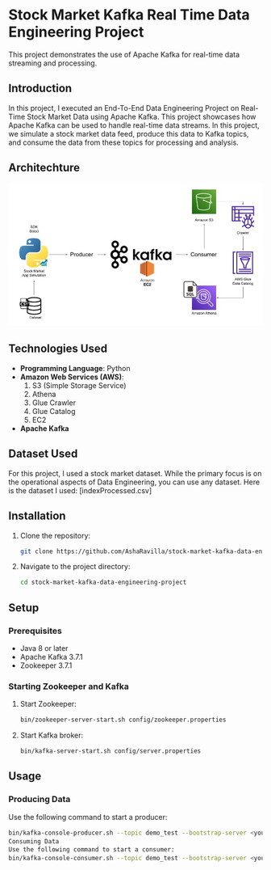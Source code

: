# Stock Market Kafka Real Time Data Engineering Project

This project demonstrates the use of Apache Kafka for real-time data streaming and processing.

## Introduction
In this project, I executed an End-To-End Data Engineering Project on Real-Time Stock Market Data using Apache Kafka. This project showcases how Apache Kafka can be used to handle real-time data streams. In this project, we simulate a stock market data feed, produce this data to Kafka topics, and consume the data from these topics for processing and analysis.

## Architechture
![Architecture Diagram](Architecture.jpg)

## Technologies Used
- **Programming Language**: Python
- **Amazon Web Services (AWS)**:
  1. S3 (Simple Storage Service)
  2. Athena
  3. Glue Crawler
  4. Glue Catalog
  5. EC2
- **Apache Kafka**

## Dataset Used
For this project, I used a stock market dataset. While the primary focus is on the operational aspects of Data Engineering, you can use any dataset. Here is the dataset I used: [indexProcessed.csv]

## Installation

1. Clone the repository:
    ```bash
    git clone https://github.com/AshaRavilla/stock-market-kafka-data-engineering-project.git
    ```
2. Navigate to the project directory:
    ```bash
    cd stock-market-kafka-data-engineering-project
    ```

## Setup

### Prerequisites

- Java 8 or later
- Apache Kafka 3.7.1
- Zookeeper 3.7.1

### Starting Zookeeper and Kafka

1. Start Zookeeper:
    ```bash
    bin/zookeeper-server-start.sh config/zookeeper.properties
    ```

2. Start Kafka broker:
    ```bash
    bin/kafka-server-start.sh config/server.properties
    ```

## Usage

### Producing Data

Use the following command to start a producer:
```bash
bin/kafka-console-producer.sh --topic demo_test --bootstrap-server <your_kafka_server>:9092
Consuming Data
Use the following command to start a consumer:
bin/kafka-console-consumer.sh --topic demo_test --bootstrap-server <your_kafka_server>:9092
